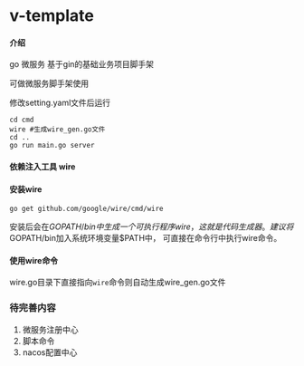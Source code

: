 # v-template

#### 介绍
go 微服务
基于gin的基础业务项目脚手架

可做微服务脚手架使用

修改setting.yaml文件后运行
```shell
cd cmd 
wire #生成wire_gen.go文件
cd ..
go run main.go server
```

#### 依赖注入工具 wire
#### 安装wire
```shell
go get github.com/google/wire/cmd/wire
```
安装后会在$GOPATH/bin中生成一个可执行程序wire，
这就是代码生成器。
建议将$GOPATH/bin加入系统环境变量$PATH中，
可直接在命令行中执行wire命令。
#### 使用wire命令
wire.go目录下直接指向` wire `命令则自动生成wire_gen.go文件


### 待完善内容
1. 微服务注册中心
2. 脚本命令
3. nacos配置中心

